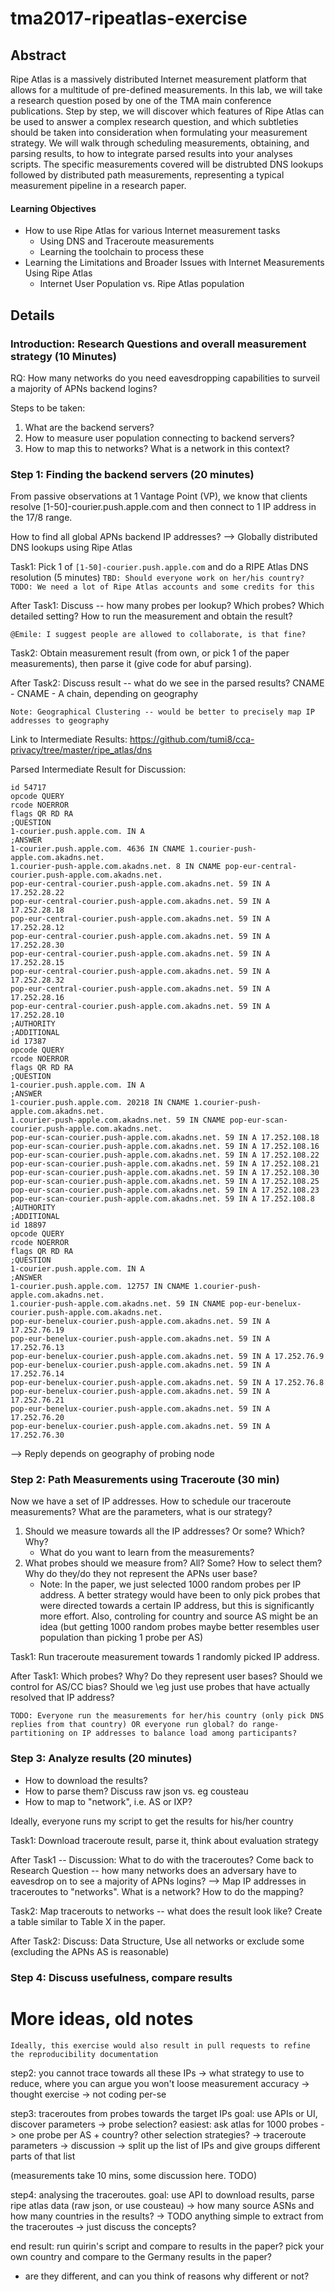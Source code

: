 # tma2017-ripeatlas-exercise

## Abstract 

Ripe Atlas is a massively distributed Internet measurement platform that allows for a multitude of pre-defined measurements. In this lab, we will take a research question posed by one of the TMA main conference publications. Step by step, we will discover which features of Ripe Atlas can be used to answer a complex research question, and which subtleties should be taken into consideration when formulating your measurement strategy.
We will walk through scheduling measurements, obtaining, and parsing results, to how to integrate parsed results into your analyses scripts. The specific measurements covered will be distrubted DNS lookups followed by distributed path measurements, representing a typical measurement pipeline in a research paper.

#### Learning Objectives

* How to use Ripe Atlas for various Internet measurement tasks
	* Using DNS and Traceroute measurements
	* Learning the toolchain to process these
* Learning the Limitations and Broader Issues with Internet Measurements Using Ripe Atlas
	* Internet User Population vs. Ripe Atlas population

## Details

### Introduction: Research Questions and overall measurement strategy (10 Minutes)

RQ: How many networks do you need eavesdropping capabilities to surveil a majority of APNs backend logins?

Steps to be taken:

1. What are the backend servers?
2. How to measure user population connecting to backend servers?
3. How to map this to networks? What is a network in this context?
	
### Step 1: Finding the backend servers (20 minutes)

From passive observations at 1 Vantage Point (VP), we know that clients resolve [1-50]-courier.push.apple.com and then connect to 1 IP address in the 17/8 range.

How to find all global APNs backend IP addresses? --> Globally distributed DNS lookups using Ripe Atlas

Task1: Pick 1 of `[1-50]-courier.push.apple.com` and do a RIPE Atlas DNS resolution (5 minutes)
`TBD: Should everyone work on her/his country?`
`TODO: We need a lot of Ripe Atlas accounts and some credits for this`
  
After Task1: Discuss -- how many probes per lookup? Which probes? Which detailed setting? How to run the measurement and obtain the result?

`@Emile: I suggest people are allowed to collaborate, is that fine?`

Task2: Obtain measurement result (from own, or pick 1 of the paper measurements), then parse it (give code for abuf parsing). 

After Task2: Discuss result -- what do we see in the parsed results? CNAME - CNAME - A chain, depending on geography

`Note: Geographical Clustering -- would be better to precisely map IP addresses to geography`
   
Link to Intermediate Results: https://github.com/tumi8/cca-privacy/tree/master/ripe_atlas/dns

Parsed Intermediate Result for Discussion:

```
id 54717
opcode QUERY
rcode NOERROR
flags QR RD RA
;QUESTION
1-courier.push.apple.com. IN A
;ANSWER
1-courier.push.apple.com. 4636 IN CNAME 1.courier-push-apple.com.akadns.net.
1.courier-push-apple.com.akadns.net. 8 IN CNAME pop-eur-central-courier.push-apple.com.akadns.net.
pop-eur-central-courier.push-apple.com.akadns.net. 59 IN A 17.252.28.22
pop-eur-central-courier.push-apple.com.akadns.net. 59 IN A 17.252.28.18
pop-eur-central-courier.push-apple.com.akadns.net. 59 IN A 17.252.28.12
pop-eur-central-courier.push-apple.com.akadns.net. 59 IN A 17.252.28.30
pop-eur-central-courier.push-apple.com.akadns.net. 59 IN A 17.252.28.15
pop-eur-central-courier.push-apple.com.akadns.net. 59 IN A 17.252.28.32
pop-eur-central-courier.push-apple.com.akadns.net. 59 IN A 17.252.28.16
pop-eur-central-courier.push-apple.com.akadns.net. 59 IN A 17.252.28.10
;AUTHORITY
;ADDITIONAL
id 17387
opcode QUERY
rcode NOERROR
flags QR RD RA
;QUESTION
1-courier.push.apple.com. IN A
;ANSWER
1-courier.push.apple.com. 20218 IN CNAME 1.courier-push-apple.com.akadns.net.
1.courier-push-apple.com.akadns.net. 59 IN CNAME pop-eur-scan-courier.push-apple.com.akadns.net.
pop-eur-scan-courier.push-apple.com.akadns.net. 59 IN A 17.252.108.18
pop-eur-scan-courier.push-apple.com.akadns.net. 59 IN A 17.252.108.16
pop-eur-scan-courier.push-apple.com.akadns.net. 59 IN A 17.252.108.22
pop-eur-scan-courier.push-apple.com.akadns.net. 59 IN A 17.252.108.21
pop-eur-scan-courier.push-apple.com.akadns.net. 59 IN A 17.252.108.30
pop-eur-scan-courier.push-apple.com.akadns.net. 59 IN A 17.252.108.25
pop-eur-scan-courier.push-apple.com.akadns.net. 59 IN A 17.252.108.23
pop-eur-scan-courier.push-apple.com.akadns.net. 59 IN A 17.252.108.8
;AUTHORITY
;ADDITIONAL
id 18897
opcode QUERY
rcode NOERROR
flags QR RD RA
;QUESTION
1-courier.push.apple.com. IN A
;ANSWER
1-courier.push.apple.com. 12757 IN CNAME 1.courier-push-apple.com.akadns.net.
1.courier-push-apple.com.akadns.net. 59 IN CNAME pop-eur-benelux-courier.push-apple.com.akadns.net.
pop-eur-benelux-courier.push-apple.com.akadns.net. 59 IN A 17.252.76.19
pop-eur-benelux-courier.push-apple.com.akadns.net. 59 IN A 17.252.76.13
pop-eur-benelux-courier.push-apple.com.akadns.net. 59 IN A 17.252.76.9
pop-eur-benelux-courier.push-apple.com.akadns.net. 59 IN A 17.252.76.14
pop-eur-benelux-courier.push-apple.com.akadns.net. 59 IN A 17.252.76.8
pop-eur-benelux-courier.push-apple.com.akadns.net. 59 IN A 17.252.76.21
pop-eur-benelux-courier.push-apple.com.akadns.net. 59 IN A 17.252.76.20
pop-eur-benelux-courier.push-apple.com.akadns.net. 59 IN A 17.252.76.30
```
--> Reply depends on geography of probing node


### Step 2: Path Measurements using Traceroute (30 min)

Now we have a set of IP addresses. How to schedule our traceroute measurements? What are the parameters, what is our strategy?

1. Should we measure towards all the IP addresses? Or some? Which? Why?
	* What do you want to learn from the measurements? 
2. What probes should we measure from? All? Some? How to select them? Why do they/do they not represent the APNs user base?
	* Note: In the paper, we just selected 1000 random probes per IP address. A better strategy would have been to only pick probes that were directed towards a certain IP address, but this is significantly more effort. Also, controling for country and source AS might be an idea (but getting 1000 random probes maybe better resembles user population than picking 1 probe per AS)


Task1: Run traceroute measurement towards 1 randomly picked IP address.

After Task1: Which probes? Why? Do they represent user bases? Should we control for AS/CC bias? Should we \eg just use probes that have actually resolved that IP address?

`TODO: Everyone run the measurements for her/his country (only pick DNS replies from that country) OR everyone run global? do range-partitioning on IP addresses to balance load among participants?`

### Step 3: Analyze results (20 minutes)

* How to download the results?
* How to parse them? Discuss raw json vs. eg cousteau 
* How to map to "network", i.e. AS or IXP?

Ideally, everyone runs my script to get the results for his/her country


Task1: Download traceroute result, parse it, think about evaluation strategy

After Task1 -- Discussion: What to do with the traceroutes? Come back to Research Question -- how many networks does an adversary have to eavesdrop on to see a majority of APNs logins? --> Map IP addresses in traceroutes to "networks". What is a network? How to do the mapping?

Task2: Map tracerouts to networks -- what does the result look like? Create a table similar to Table X in the paper.

After Task2: Discuss: Data Structure, Use all networks or exclude some (excluding the APNs AS is reasonable)

### Step 4: Discuss usefulness, compare results


# More ideas, old notes

`Ideally, this exercise would also result in pull requests to refine the reproducibility documentation`


step2: you cannot trace towards all these IPs
   -> what strategy to use to reduce, where you can argue you won't loose measurement accuracy
   -> thought exercise -> not coding per-se
   
step3: traceroutes from probes towards the target IPs   goal: use APIs or UI, discover parameters
   -> probe selection?  easiest: ask atlas for 1000 probes
      -> one probe per AS + country? other selection strategies?
   -> traceroute parameters -> discussion
   -> split up the list of IPs and give groups different parts of that list

(measurements take 10 mins, some discussion here. TODO)

step4: analysing the traceroutes.  goal: use API to download results, parse ripe atlas data (raw json, or use cousteau)
   -> how many source ASNs and how many countries in the results?
   -> TODO anything simple to extract from the traceroutes
   -> just discuss the concepts?

end result: run quirin's script and compare to results in the paper?
pick your own country and compare to the Germany results in the paper?
 - are they different, and can you think of reasons why different or not?
